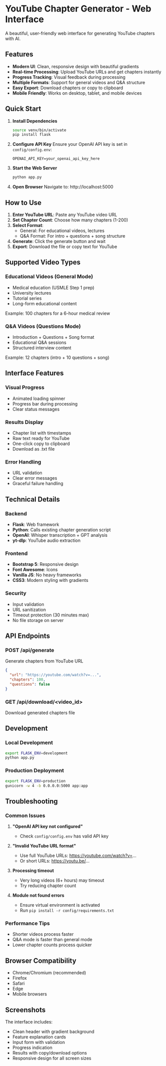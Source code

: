# YouTube Chapter Generator - Web Interface

A beautiful, user-friendly web interface for generating YouTube chapters with AI.

## Features

- **Modern UI**: Clean, responsive design with beautiful gradients
- **Real-time Processing**: Upload YouTube URLs and get chapters instantly
- **Progress Tracking**: Visual feedback during processing
- **Multiple Formats**: Support for general videos and Q&A structure
- **Easy Export**: Download chapters or copy to clipboard
- **Mobile Friendly**: Works on desktop, tablet, and mobile devices

## Quick Start

1. **Install Dependencies**
   ```bash
   source venv/bin/activate
   pip install flask
   ```

2. **Configure API Key**
   Ensure your OpenAI API key is set in `config/config.env`:
   ```
   OPENAI_API_KEY=your_openai_api_key_here
   ```

3. **Start the Web Server**
   ```bash
   python app.py
   ```

4. **Open Browser**
   Navigate to: http://localhost:5000

## How to Use

1. **Enter YouTube URL**: Paste any YouTube video URL
2. **Set Chapter Count**: Choose how many chapters (1-200)
3. **Select Format**: 
   - General: For educational videos, lectures
   - Q&A Format: For intro + questions + song structure
4. **Generate**: Click the generate button and wait
5. **Export**: Download the file or copy text for YouTube

## Supported Video Types

### Educational Videos (General Mode)
- Medical education (USMLE Step 1 prep)
- University lectures
- Tutorial series
- Long-form educational content

Example: 100 chapters for a 6-hour medical review

### Q&A Videos (Questions Mode)
- Introduction + Questions + Song format
- Educational Q&A sessions
- Structured interview content

Example: 12 chapters (intro + 10 questions + song)

## Interface Features

### Visual Progress
- Animated loading spinner
- Progress bar during processing
- Clear status messages

### Results Display
- Chapter list with timestamps
- Raw text ready for YouTube
- One-click copy to clipboard
- Download as .txt file

### Error Handling
- URL validation
- Clear error messages
- Graceful failure handling

## Technical Details

### Backend
- **Flask**: Web framework
- **Python**: Calls existing chapter generation script
- **OpenAI**: Whisper transcription + GPT analysis
- **yt-dlp**: YouTube audio extraction

### Frontend
- **Bootstrap 5**: Responsive design
- **Font Awesome**: Icons
- **Vanilla JS**: No heavy frameworks
- **CSS3**: Modern styling with gradients

### Security
- Input validation
- URL sanitization
- Timeout protection (30 minutes max)
- No file storage on server

## API Endpoints

### POST /api/generate
Generate chapters from YouTube URL
```json
{
  "url": "https://youtube.com/watch?v=...",
  "chapters": 100,
  "questions": false
}
```

### GET /api/download/<video_id>
Download generated chapters file

## Development

### Local Development
```bash
export FLASK_ENV=development
python app.py
```

### Production Deployment
```bash
export FLASK_ENV=production
gunicorn -w 4 -b 0.0.0.0:5000 app:app
```

## Troubleshooting

### Common Issues

1. **"OpenAI API key not configured"**
   - Check `config/config.env` has valid API key

2. **"Invalid YouTube URL format"**
   - Use full YouTube URLs: https://youtube.com/watch?v=...
   - Or short URLs: https://youtu.be/...

3. **Processing timeout**
   - Very long videos (6+ hours) may timeout
   - Try reducing chapter count

4. **Module not found errors**
   - Ensure virtual environment is activated
   - Run `pip install -r config/requirements.txt`

### Performance Tips

- Shorter videos process faster
- Q&A mode is faster than general mode
- Lower chapter counts process quicker

## Browser Compatibility

- Chrome/Chromium (recommended)
- Firefox
- Safari
- Edge
- Mobile browsers

## Screenshots

The interface includes:
- Clean header with gradient background
- Feature explanation cards
- Input form with validation
- Progress indication
- Results with copy/download options
- Responsive design for all screen sizes

